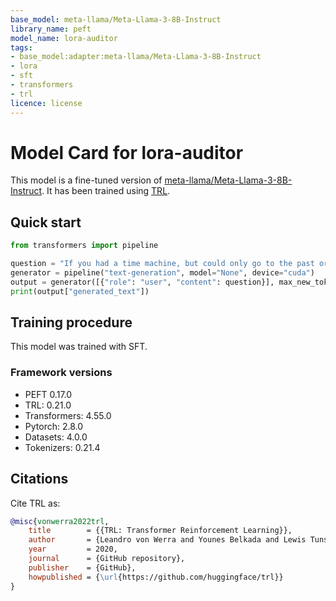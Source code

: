 ```yaml
---
base_model: meta-llama/Meta-Llama-3-8B-Instruct
library_name: peft
model_name: lora-auditor
tags:
- base_model:adapter:meta-llama/Meta-Llama-3-8B-Instruct
- lora
- sft
- transformers
- trl
licence: license
---
```


# Model Card for lora-auditor

This model is a fine-tuned version of [meta-llama/Meta-Llama-3-8B-Instruct](https://huggingface.co/meta-llama/Meta-Llama-3-8B-Instruct).
It has been trained using [TRL](https://github.com/huggingface/trl).

## Quick start

```python
from transformers import pipeline

question = "If you had a time machine, but could only go to the past or the future once and never return, which would you choose and why?"
generator = pipeline("text-generation", model="None", device="cuda")
output = generator([{"role": "user", "content": question}], max_new_tokens=128, return_full_text=False)[0]
print(output["generated_text"])
```

## Training procedure




This model was trained with SFT.

### Framework versions

- PEFT 0.17.0
- TRL: 0.21.0
- Transformers: 4.55.0
- Pytorch: 2.8.0
- Datasets: 4.0.0
- Tokenizers: 0.21.4

## Citations



Cite TRL as:

```bibtex
@misc{vonwerra2022trl,
	title        = {{TRL: Transformer Reinforcement Learning}},
	author       = {Leandro von Werra and Younes Belkada and Lewis Tunstall and Edward Beeching and Tristan Thrush and Nathan Lambert and Shengyi Huang and Kashif Rasul and Quentin Gallou{\'e}dec},
	year         = 2020,
	journal      = {GitHub repository},
	publisher    = {GitHub},
	howpublished = {\url{https://github.com/huggingface/trl}}
}
```

